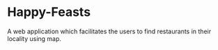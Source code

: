 # Happy-Feasts
A web application which facilitates the users to find restaurants in their locality using map.
